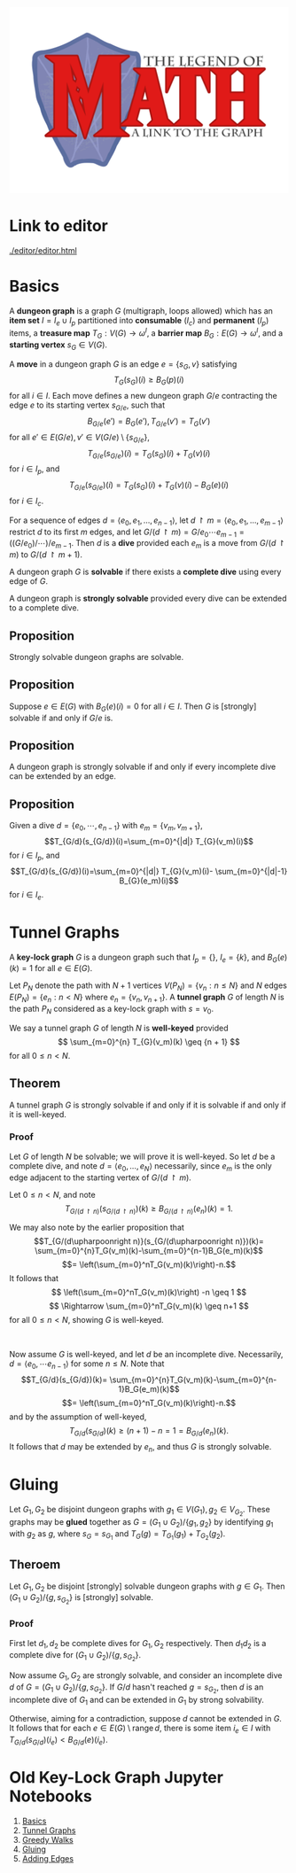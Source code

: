 ![the legend of math logo](assets/legendofmath.svg)

# Link to editor

[./editor/editor.html](./editor/editor.html)

# Basics

A **dungeon graph** is a graph $G$ (multigraph, loops allowed)
which has an **item set** $I=I_e\cup I_p$ partitioned into
**consumable** ($I_c$) and **permanent** ($I_p$) items, a
**treasure map** $T_G:V(G)\to \omega^I$, a **barrier map**
$B_G:E(G)\to \omega^I$, and a **starting vertex** $s_G\in V(G)$.

A **move** in a dungeon graph $G$ is
an edge $e=\{s_G,v\}$ satisfying
$$T_G(s_G)(i)\geq B_G(p)(i)$$
for all $i\in I$. Each move defines a new dungeon graph $G/e$
contracting the edge $e$ to its starting vertex $s_{G/e}$,
such that
$$B_{G/e}(e')=B_G(e'), T_{G/e}(v')=T_G(v')$$
for all $e'\in E(G/e), v'\in V(G/e)\setminus\{s_{G/e}\}$,
$$T_{G/e}(s_{G/e})(i)=T_G(s_G)(i)+T_G(v)(i)$$ 
for $i\in I_p$, and
$$T_{G/e}(s_{G/e})(i)=T_G(s_G)(i)+T_G(v)(i)-B_G(e)(i)$$
for $i\in I_c$.

For a sequence of edges
$d=\langle e_0,e_1,\dots,e_{n-1}\rangle$, let
$d\upharpoonright m=\langle e_0,e_1,\dots,e_{m-1}\rangle$
restrict $d$ to its first $m$ edges, and let
$G/(d\upharpoonright m)=G/e_0\cdots e_{m-1}=
((G/e_0)/\cdots)/e_{m-1}$.
Then $d$ is a **dive** provided each
$e_m$ is a move from $G/(d\upharpoonright m)$ to
$G/(d\upharpoonright m+1)$.

A dungeon graph $G$ is **solvable** if there exists a
**complete dive** using every edge of $G$.

A dungeon graph is **strongly solvable** provided every dive
can be extended to a complete dive.

## Proposition

Strongly solvable dungeon graphs are solvable.

## Proposition

Suppose $e\in E(G)$ with $B_G(e)(i)=0$ for all $i\in I$.
Then $G$ is [strongly] solvable if and only if $G/e$ is.

## Proposition

A dungeon graph is strongly solvable if and only if
every incomplete dive can be extended by an edge.

## Proposition

Given a dive $d=\{e_0,\cdots,e_{n-1}\}$ with
$e_m=\{v_m,v_{m+1}\}$,
$$T_{G/d}(s_{G/d})(i)=\sum_{m=0}^{|d|}
T_{G}(v_m)(i)$$
for $i\in I_p$, and
$$T_{G/d}(s_{G/d})(i)=\sum_{m=0}^{|d|}
T_{G}(v_m)(i)-
\sum_{m=0}^{|d|-1} B_{G}(e_m)(i)$$
for $i\in I_e$.

# Tunnel Graphs

A **key-lock graph** $G$ is a dungeon graph such that
$I_p=\{\}$, $I_e=\{k\}$, 
and $B_{G}(e)(k)=1$ for all $e\in E(G)$.

Let $P_N$ denote the path with $N+1$ vertices
$V(P_N)=\{v_n:n\leq N\}$
and $N$ edges $E(P_N)=\{e_n:n<N\}$ where
$e_n=\{v_n,v_{n+1}\}$.
A **tunnel graph** $G$ of length $N$ is the path $P_N$ considered as a key-lock graph with $s=v_0$.

We say a tunnel graph $G$ of length $N$
is **well-keyed** provided
$$
\sum_{m=0}^{n} T_{G}(v_m)(k) \geq {n + 1}
$$
for all $0\leq n<N$.

## Theorem

A tunnel graph $G$ is strongly solvable if and only if 
it is solvable if and only if
it is well-keyed.

### Proof

Let $G$ of length $N$ be solvable; we will prove it is well-keyed.
So let $d$ be a complete dive, and note $d=\langle e_0,\dots,e_N\rangle$
necessarily, since $e_m$ is the only edge adjacent to
the starting vertex of $G/(d\upharpoonright m)$.

Let $0\leq n<N$, and note
$$T_{G/(d\upharpoonright n)}(s_{G/(d\upharpoonright n)})(k)\geq
B_{G/(d\upharpoonright n)}(e_n)(k)=1.$$

We may also note by the earlier proposition that
$$T_{G/(d\upharpoonright n)}(s_{G/(d\upharpoonright n)})(k)=
\sum_{m=0}^{n}T_G(v_m)(k)-\sum_{m=0}^{n-1}B_G(e_m)(k)$$
$$=
\left(\sum_{m=0}^nT_G(v_m)(k)\right)-n.$$
It follows that
$$
\left(\sum_{m=0}^nT_G(v_m)(k)\right) -n \geq 1
$$
$$
\Rightarrow
\sum_{m=0}^nT_G(v_m)(k) \geq n+1
$$
for all $0\leq n<N$, showing $G$ is well-keyed.

&nbsp;

Now assume $G$ is well-keyed, and let $d$ be an
incomplete dive. Necessarily, $d=\langle e_0,\cdots e_{n-1}\rangle$ for some $n\leq N$. Note that
$$T_{G/d}(s_{G/d})(k)=
\sum_{m=0}^{n}T_G(v_m)(k)-\sum_{m=0}^{n-1}B_G(e_m)(k)$$
$$=
\left(\sum_{m=0}^nT_G(v_m)(k)\right)-n.$$
and by the assumption of well-keyed,
$$T_{G/d}(s_{G/d})(k)\geq
\left(n+1\right) -n = 1 = B_{G/d}(e_n)(k).
$$
It follows that $d$ may be extended by $e_n$,
and thus $G$ is strongly solvable.

# Gluing

Let $G_1,G_2$ be disjoint dungeon graphs with
$g_1\in V(G_1),g_2\in V_{G_2}$.
These graphs may be **glued** together
as $G=(G_1\cup G_2)/\{g_1,g_2\}$ by
identifying $g_1$ with $g_2$ as $g$, where $s_G=s_{G_1}$
and $T_G(g)=T_{G_1}(g_1)+T_{G_2}(g_2)$.

## Theroem

Let $G_1,G_2$ be disjoint [strongly]
solvable dungeon graphs with $g\in G_1$.
Then $(G_1\cup G_2)/\{g,s_{G_2}\}$ is [strongly]
solvable.

### Proof

First let $d_1,d_2$ be complete dives for $G_1,G_2$
respectively. Then $d_1d_2$ is a complete dive for
$(G_1\cup G_2)/\{g,s_{G_2}\}$.

Now assume $G_1,G_2$ are strongly solvable, and consider
an incomplete dive $d$ of $G=(G_1\cup G_2)/\{g,s_{G_2}\}$.
If $G/d$ hasn't reached $g=s_{G_2}$, then $d$ is an
incomplete dive of $G_1$ and can be extended in $G_1$
by strong solvability.

Otherwise, aiming for a contradiction, suppose $d$
cannot be extended in $G$. It follows that for
each $e\in E(G)\setminus \operatorname{range} d$,
there is some item $i_e\in I$ with
$T_{G/d}(s_{G/d})(i_e)<B_{G/d}(e)(i_e)$.

# Old Key-Lock Graph Jupyter Notebooks

1. [Basics](notebooks/basics.ipynb)
2. [Tunnel Graphs](notebooks/tunnel.ipynb)
3. [Greedy Walks](notebooks/greedy.ipynb)
4. [Gluing](notebooks/gluing.ipynb)
5. [Adding Edges](notebooks/addedge.ipynb)